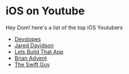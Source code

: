 # iOS on Youtube

Hey Dom! 
here's a list of the top iOS Youtubers

* [Devslopes](https://www.youtube.com/channel/UClLXKYEEM8OBBx85DOa6-cg)
* [Jared Davidson](https://www.youtube.com/user/Archetapp) 
* [Lets Build That App](https://www.youtube.com/channel/UCuP2vJ6kRutQBfRmdcI92mA) 
* [Brian Advent](https://www.youtube.com/channel/UCysEngjfeIYapEER9K8aikw) 
* [The Swift Guy](https://www.youtube.com/channel/UC-d1NWv5IWtIkfH47ux4dWA) 


